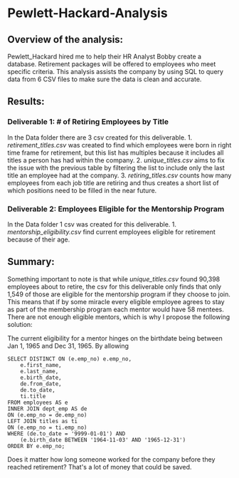 # Pewlett-Hackard-Analysis

## Overview of the analysis:
Pewlett_Hackard hired me to help their HR Analyst Bobby create a database. Retirement packages will be offered to employees who meet specific criteria. This analysis assists the company by using SQL to query data from 6 CSV files to make sure the data is clean and accurate.

## Results:

### Deliverable 1: # of Retiring Employees by Title

In the Data folder there are 3 csv created for this deliverable.
	1. *retirement_titles.csv* was created to find which employees were born in right time frame for retirement, but this list has multiples because it includes all titles a person has had within the company.
	2. *unique_titles.csv* aims to fix the issue with the previous table by filtering the list to include only the last title an employee had at the company.
	3. *retiring_titles.csv* counts how many employees from each job title are retiring and thus creates a short list of which positions need to be filled in the near future.

### Deliverable 2: Employees Eligible for the Mentorship Program
In the Data folder 1 csv was created for this deliverable. 
	1. *mentorship_eligibility.csv* find current employees eligible for retirement because of their age. 

## Summary:

Something important to note is that while *unique_titles.csv* found 90,398 employees about to retire, the csv for this deliverable only finds that only 1,549 of those are eligible for the mentorship program if they choose to join. This means that if by some miracle every eligible employee agrees to stay as part of the membership program each mentor would have 58 mentees. There are not enough eligible mentors, which is why I propose the following solution:

The current eligibility for a mentor hinges on the birthdate being between Jan 1, 1965 and Dec 31, 1965. By allowing 
```
SELECT DISTINCT ON (e.emp_no) e.emp_no, 
	e.first_name, 
	e.last_name, 
	e.birth_date,
	de.from_date,
	de.to_date,
	ti.title
FROM employees AS e
INNER JOIN dept_emp AS de
ON (e.emp_no = de.emp_no)
LEFT JOIN titles as ti
ON (e.emp_no = ti.emp_no)
WHERE (de.to_date = '9999-01-01') AND 
	(e.birth_date BETWEEN '1964-11-03' AND '1965-12-31')
ORDER BY e.emp_no;
```


Does it matter how long someone worked for the company before they reached retirement? That's a lot of money that could be saved.
```

```
